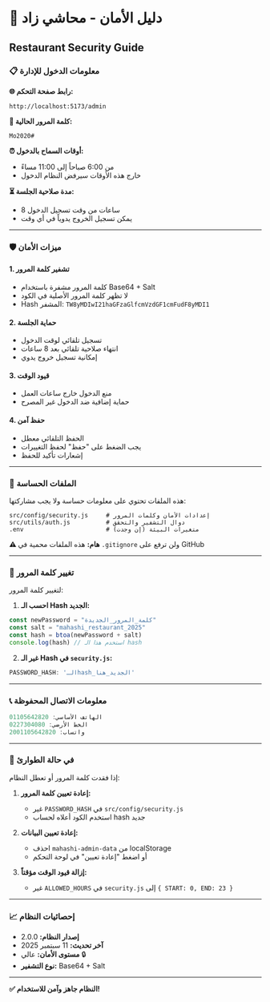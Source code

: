 # 🔐 دليل الأمان - محاشي زاد
## Restaurant Security Guide

### 📋 معلومات الدخول للإدارة

**🌐 رابط صفحة التحكم:**
```
http://localhost:5173/admin
```

**🔑 كلمة المرور الحالية:**
```
Mo2020#
```

**⏰ أوقات السماح بالدخول:**
- من 6:00 صباحاً إلى 11:00 مساءً
- خارج هذه الأوقات سيرفض النظام الدخول

**⏳ مدة صلاحية الجلسة:**
- 8 ساعات من وقت تسجيل الدخول
- يمكن تسجيل الخروج يدوياً في أي وقت

---

### 🛡️ ميزات الأمان

#### 1. **تشفير كلمة المرور**
- كلمة المرور مشفرة باستخدام Base64 + Salt
- لا تظهر كلمة المرور الأصلية في الكود
- Hash المشفر: `TW8yMDIwI21haGFzaGlfcmVzdGF1cmFudF8yMDI1`

#### 2. **حماية الجلسة**
- تسجيل تلقائي لوقت الدخول
- انتهاء صلاحية تلقائي بعد 8 ساعات
- إمكانية تسجيل خروج يدوي

#### 3. **قيود الوقت**
- منع الدخول خارج ساعات العمل
- حماية إضافية ضد الدخول غير المصرح

#### 4. **حفظ آمن**
- الحفظ التلقائي معطل
- يجب الضغط على "حفظ" لحفظ التغييرات
- إشعارات تأكيد للحفظ

---

### 📁 الملفات الحساسة

هذه الملفات تحتوي على معلومات حساسة ولا يجب مشاركتها:

```
src/config/security.js     # إعدادات الأمان وكلمات المرور
src/utils/auth.js          # دوال التشفير والتحقق
.env                       # متغيرات البيئة (إن وجدت)
```

**⚠️ هام:** هذه الملفات محمية في `.gitignore` ولن ترفع على GitHub

---

### 🔧 تغيير كلمة المرور

لتغيير كلمة المرور:

1. **احسب الـ Hash الجديد:**
```javascript
const newPassword = "كلمة_المرور_الجديدة"
const salt = "mahashi_restaurant_2025"
const hash = btoa(newPassword + salt)
console.log(hash) // استخدم هذا الـ hash
```

2. **غير الـ Hash في `security.js`:**
```javascript
PASSWORD_HASH: 'الـhash_الجديد_هنا'
```

---

### 📞 معلومات الاتصال المحفوظة

```javascript
الهاتف الأساسي: 01105642820
الخط الأرضي: 0227304080
واتساب: 2001105642820
```

---

### 🚨 في حالة الطوارئ

إذا فقدت كلمة المرور أو تعطل النظام:

1. **إعادة تعيين كلمة المرور:**
   - غير `PASSWORD_HASH` في `src/config/security.js`
   - استخدم الكود أعلاه لحساب hash جديد

2. **إعادة تعيين البيانات:**
   - احذف `mahashi-admin-data` من localStorage
   - أو اضغط "إعادة تعيين" في لوحة التحكم

3. **إزالة قيود الوقت مؤقتاً:**
   - غير `ALLOWED_HOURS` في `security.js` إلى `{ START: 0, END: 23 }`

---

### 📈 إحصائيات النظام

- **إصدار النظام:** 2.0.0
- **آخر تحديث:** 11 سبتمبر 2025
- **مستوى الأمان:** عالي 🔒
- **نوع التشفير:** Base64 + Salt

---

**✅ النظام جاهز وآمن للاستخدام!**
